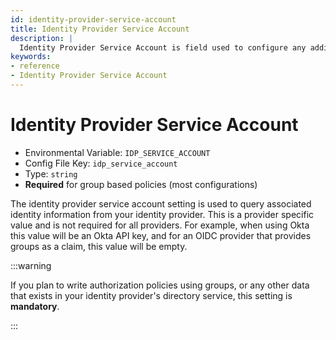 ```yaml
---
id: identity-provider-service-account
title: Identity Provider Service Account
description: |
  Identity Provider Service Account is field used to configure any additional user account or access-token that may be required for querying additional user information during authentication.
keywords:
- reference
- Identity Provider Service Account
---
```



# Identity Provider Service Account
- Environmental Variable: `IDP_SERVICE_ACCOUNT`
- Config File Key: `idp_service_account`
- Type: `string`
- **Required** for group based policies (most configurations)

The identity provider service account setting is used to query associated identity information from your identity provider.  This is a provider specific value and is not required for all providers.  For example, when using Okta this value will be an Okta API key, and for an OIDC provider that provides groups as a claim, this value will be empty.

:::warning

If you plan to write authorization policies using groups, or any other data that exists in your identity provider's directory service, this setting is **mandatory**.

:::


